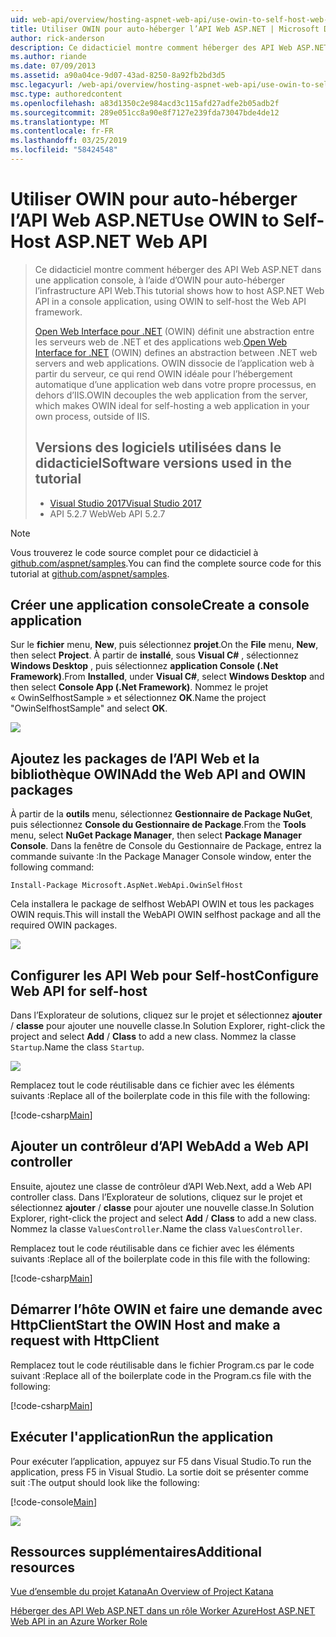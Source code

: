```yaml
---
uid: web-api/overview/hosting-aspnet-web-api/use-owin-to-self-host-web-api
title: Utiliser OWIN pour auto-héberger l’API Web ASP.NET | Microsoft Docs
author: rick-anderson
description: Ce didacticiel montre comment héberger des API Web ASP.NET dans une application console, à l’aide d’OWIN pour auto-héberger l’infrastructure API Web. Open Web Interface pour .NET (OWIN) d...
ms.author: riande
ms.date: 07/09/2013
ms.assetid: a90a04ce-9d07-43ad-8250-8a92fb2bd3d5
msc.legacyurl: /web-api/overview/hosting-aspnet-web-api/use-owin-to-self-host-web-api
msc.type: authoredcontent
ms.openlocfilehash: a83d1350c2e984acd3c115afd27adfe2b05adb2f
ms.sourcegitcommit: 289e051cc8a90e8f7127e239fda73047bde4de12
ms.translationtype: MT
ms.contentlocale: fr-FR
ms.lasthandoff: 03/25/2019
ms.locfileid: "58424548"
---
```

<a name="use-owin-to-self-host-aspnet-web-api"></a><span data-ttu-id="11a67-104">Utiliser OWIN pour auto-héberger l’API Web ASP.NET</span><span class="sxs-lookup"><span data-stu-id="11a67-104">Use OWIN to Self-Host ASP.NET Web API</span></span> 
====================

> <span data-ttu-id="11a67-105">Ce didacticiel montre comment héberger des API Web ASP.NET dans une application console, à l’aide d’OWIN pour auto-héberger l’infrastructure API Web.</span><span class="sxs-lookup"><span data-stu-id="11a67-105">This tutorial shows how to host ASP.NET Web API in a console application, using OWIN to self-host the Web API framework.</span></span>
>
> <span data-ttu-id="11a67-106">[Open Web Interface pour .NET](http://owin.org) (OWIN) définit une abstraction entre les serveurs web de .NET et des applications web.</span><span class="sxs-lookup"><span data-stu-id="11a67-106">[Open Web Interface for .NET](http://owin.org) (OWIN) defines an abstraction between .NET web servers and web applications.</span></span> <span data-ttu-id="11a67-107">OWIN dissocie de l’application web à partir du serveur, ce qui rend OWIN idéale pour l’hébergement automatique d’une application web dans votre propre processus, en dehors d’IIS.</span><span class="sxs-lookup"><span data-stu-id="11a67-107">OWIN decouples the web application from the server, which makes OWIN ideal for self-hosting a web application in your own process, outside of IIS.</span></span>
>
> ## <a name="software-versions-used-in-the-tutorial"></a><span data-ttu-id="11a67-108">Versions des logiciels utilisées dans le didacticiel</span><span class="sxs-lookup"><span data-stu-id="11a67-108">Software versions used in the tutorial</span></span>
>
>
> - [<span data-ttu-id="11a67-109">Visual Studio 2017</span><span class="sxs-lookup"><span data-stu-id="11a67-109">Visual Studio 2017</span></span>](https://visualstudio.microsoft.com/downloads/) 
> - <span data-ttu-id="11a67-110">API 5.2.7 Web</span><span class="sxs-lookup"><span data-stu-id="11a67-110">Web API 5.2.7</span></span>


> [!NOTE]
> <span data-ttu-id="11a67-111">Vous trouverez le code source complet pour ce didacticiel à [github.com/aspnet/samples](https://github.com/aspnet/samples/tree/master/samples/aspnet/WebApi/OwinSelfhostSample).</span><span class="sxs-lookup"><span data-stu-id="11a67-111">You can find the complete source code for this tutorial at [github.com/aspnet/samples](https://github.com/aspnet/samples/tree/master/samples/aspnet/WebApi/OwinSelfhostSample).</span></span>


## <a name="create-a-console-application"></a><span data-ttu-id="11a67-112">Créer une application console</span><span class="sxs-lookup"><span data-stu-id="11a67-112">Create a console application</span></span>

<span data-ttu-id="11a67-113">Sur le **fichier** menu, **New**, puis sélectionnez **projet**.</span><span class="sxs-lookup"><span data-stu-id="11a67-113">On the **File** menu,  **New**, then select **Project**.</span></span> <span data-ttu-id="11a67-114">À partir de **installé**, sous **Visual C#** , sélectionnez **Windows Desktop** , puis sélectionnez **application Console (.Net Framework)**.</span><span class="sxs-lookup"><span data-stu-id="11a67-114">From **Installed**, under **Visual C#**, select **Windows Desktop** and then select **Console App (.Net Framework)**.</span></span> <span data-ttu-id="11a67-115">Nommez le projet « OwinSelfhostSample » et sélectionnez **OK**.</span><span class="sxs-lookup"><span data-stu-id="11a67-115">Name the project "OwinSelfhostSample" and select **OK**.</span></span>

[![](use-owin-to-self-host-web-api/_static/image7.png)](use-owin-to-self-host-web-api/_static/image7.png)

## <a name="add-the-web-api-and-owin-packages"></a><span data-ttu-id="11a67-116">Ajoutez les packages de l’API Web et la bibliothèque OWIN</span><span class="sxs-lookup"><span data-stu-id="11a67-116">Add the Web API and OWIN packages</span></span>

<span data-ttu-id="11a67-117">À partir de la **outils** menu, sélectionnez **Gestionnaire de Package NuGet**, puis sélectionnez **Console du Gestionnaire de Package**.</span><span class="sxs-lookup"><span data-stu-id="11a67-117">From the **Tools** menu, select **NuGet Package Manager**, then select **Package Manager Console**.</span></span> <span data-ttu-id="11a67-118">Dans la fenêtre de Console du Gestionnaire de Package, entrez la commande suivante :</span><span class="sxs-lookup"><span data-stu-id="11a67-118">In the Package Manager Console window, enter the following command:</span></span>

`Install-Package Microsoft.AspNet.WebApi.OwinSelfHost`

<span data-ttu-id="11a67-119">Cela installera le package de selfhost WebAPI OWIN et tous les packages OWIN requis.</span><span class="sxs-lookup"><span data-stu-id="11a67-119">This will install the WebAPI OWIN selfhost package and all the required OWIN packages.</span></span>

[![](use-owin-to-self-host-web-api/_static/image4.png)](use-owin-to-self-host-web-api/_static/image3.png)

## <a name="configure-web-api-for-self-host"></a><span data-ttu-id="11a67-120">Configurer les API Web pour Self-host</span><span class="sxs-lookup"><span data-stu-id="11a67-120">Configure Web API for self-host</span></span>

<span data-ttu-id="11a67-121">Dans l’Explorateur de solutions, cliquez sur le projet et sélectionnez **ajouter** / **classe** pour ajouter une nouvelle classe.</span><span class="sxs-lookup"><span data-stu-id="11a67-121">In Solution Explorer, right-click the project and select **Add** / **Class** to add a new class.</span></span> <span data-ttu-id="11a67-122">Nommez la classe `Startup`.</span><span class="sxs-lookup"><span data-stu-id="11a67-122">Name the class `Startup`.</span></span>

![](use-owin-to-self-host-web-api/_static/image5.png)

<span data-ttu-id="11a67-123">Remplacez tout le code réutilisable dans ce fichier avec les éléments suivants :</span><span class="sxs-lookup"><span data-stu-id="11a67-123">Replace all of the boilerplate code in this file with the following:</span></span>

[!code-csharp[Main](use-owin-to-self-host-web-api/samples/sample1.cs)]

## <a name="add-a-web-api-controller"></a><span data-ttu-id="11a67-124">Ajouter un contrôleur d’API Web</span><span class="sxs-lookup"><span data-stu-id="11a67-124">Add a Web API controller</span></span>

<span data-ttu-id="11a67-125">Ensuite, ajoutez une classe de contrôleur d’API Web.</span><span class="sxs-lookup"><span data-stu-id="11a67-125">Next, add a Web API controller class.</span></span> <span data-ttu-id="11a67-126">Dans l’Explorateur de solutions, cliquez sur le projet et sélectionnez **ajouter** / **classe** pour ajouter une nouvelle classe.</span><span class="sxs-lookup"><span data-stu-id="11a67-126">In Solution Explorer, right-click the project and select **Add** / **Class** to add a new class.</span></span> <span data-ttu-id="11a67-127">Nommez la classe `ValuesController`.</span><span class="sxs-lookup"><span data-stu-id="11a67-127">Name the class `ValuesController`.</span></span>

<span data-ttu-id="11a67-128">Remplacez tout le code réutilisable dans ce fichier avec les éléments suivants :</span><span class="sxs-lookup"><span data-stu-id="11a67-128">Replace all of the boilerplate code in this file with the following:</span></span>

[!code-csharp[Main](use-owin-to-self-host-web-api/samples/sample2.cs)]

## <a name="start-the-owin-host-and-make-a-request-with-httpclient"></a><span data-ttu-id="11a67-129">Démarrer l’hôte OWIN et faire une demande avec HttpClient</span><span class="sxs-lookup"><span data-stu-id="11a67-129">Start the OWIN Host and make a request with HttpClient</span></span>

<span data-ttu-id="11a67-130">Remplacez tout le code réutilisable dans le fichier Program.cs par le code suivant :</span><span class="sxs-lookup"><span data-stu-id="11a67-130">Replace all of the boilerplate code in the Program.cs file with the following:</span></span>

[!code-csharp[Main](use-owin-to-self-host-web-api/samples/sample3.cs)]

## <a name="run-the-application"></a><span data-ttu-id="11a67-131">Exécuter l'application</span><span class="sxs-lookup"><span data-stu-id="11a67-131">Run the application</span></span>

<span data-ttu-id="11a67-132">Pour exécuter l’application, appuyez sur F5 dans Visual Studio.</span><span class="sxs-lookup"><span data-stu-id="11a67-132">To run the application, press F5 in Visual Studio.</span></span> <span data-ttu-id="11a67-133">La sortie doit se présenter comme suit :</span><span class="sxs-lookup"><span data-stu-id="11a67-133">The output should look like the following:</span></span>

[!code-console[Main](use-owin-to-self-host-web-api/samples/sample4.cmd)]

![](use-owin-to-self-host-web-api/_static/image6.png)

## <a name="additional-resources"></a><span data-ttu-id="11a67-134">Ressources supplémentaires</span><span class="sxs-lookup"><span data-stu-id="11a67-134">Additional resources</span></span>

[<span data-ttu-id="11a67-135">Vue d’ensemble du projet Katana</span><span class="sxs-lookup"><span data-stu-id="11a67-135">An Overview of Project Katana</span></span>](../../../aspnet/overview/owin-and-katana/an-overview-of-project-katana.md)

[<span data-ttu-id="11a67-136">Héberger des API Web ASP.NET dans un rôle Worker Azure</span><span class="sxs-lookup"><span data-stu-id="11a67-136">Host ASP.NET Web API in an Azure Worker Role</span></span>](host-aspnet-web-api-in-an-azure-worker-role.md)
